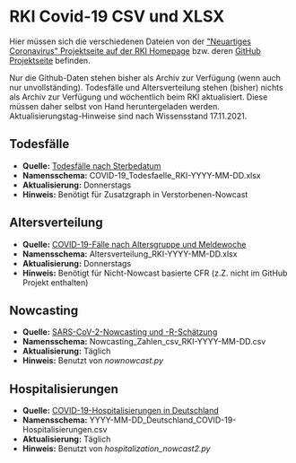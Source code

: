 # RKI Covid-19 CSV und XLSX
Hier müssen sich die verschiedenen Dateien von der ["Neuartiges Coronavirus" Projektseite auf der RKI Homepage](https://www.rki.de/DE/Content/InfAZ/N/Neuartiges_Coronavirus/Projekte_RKI/) bzw. deren [GitHub Projektseite](https://github.com/robert-koch-institut/) befinden.

Nur die Github-Daten stehen bisher als Archiv zur Verfügung (wenn auch nur unvollständing). Todesfälle und Altersverteilung stehen (bisher) nichts als Archiv zur Verfügung und wöchentlich beim RKI aktualisiert.
Diese müssen daher selbst von Hand heruntergeladen werden. Aktualisierungstag-Hinweise sind nach Wissensstand 17.11.2021.

## Todesfälle
* **Quelle:** [Todesfälle nach Sterbedatum](https://www.rki.de/DE/Content/InfAZ/N/Neuartiges_Coronavirus/Projekte_RKI/COVID-19_Todesfaelle.html)
* **Namensschema:** COVID-19_Todesfaelle_RKI-YYYY-MM-DD.xlsx
* **Aktualisierung:** Donnerstags
* **Hinweis:** Benötigt für Zusatzgraph in Verstorbenen-Nowcast

## Altersverteilung
* **Quelle:** [COVID-19-Fälle nach Altersgruppe und Meldewoche](https://www.rki.de/DE/Content/InfAZ/N/Neuartiges_Coronavirus/Daten/Altersverteilung.html)
* **Namensschema:** Altersverteilung_RKI-YYYY-MM-DD.xlsx
* **Aktualisierung:** Donnerstags
* **Hinweis:** Benötigt für Nicht-Nowcast basierte CFR (z.Z. nicht im GitHub Projekt enthalten)

## Nowcasting
* **Quelle:** [SARS-CoV-2-Nowcasting und -R-Schätzung](https://github.com/robert-koch-institut/SARS-CoV-2-Nowcasting_und_-R-Schaetzung/tree/main/Archiv)
* **Namensschema:** Nowcasting_Zahlen_csv_RKI-YYYY-MM-DD.csv
* **Aktualisierung:** Täglich
* **Hinweis:** Benutzt von *nownowcast.py*

## Hospitalisierungen
* **Quelle:** [COVID-19-Hospitalisierungen in Deutschland](https://github.com/robert-koch-institut/COVID-19-Hospitalisierungen_in_Deutschland/tree/master/Archiv)
* **Namensschema:** YYYY-MM-DD_Deutschland_COVID-19-Hospitalisierungen.csv
* **Aktualisierung:** Täglich
* **Hinweis:** Benutzt von *hospitalization_nowcast2.py*
